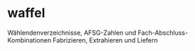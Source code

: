 # waffel
Wählendenverzeichnisse, AFSG-Zahlen und Fach-Abschluss-Kombinationen Fabrizieren, Extrahieren und Liefern
